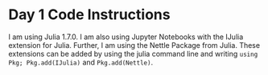 # Day 1 Code Instructions

I am using Julia 1.7.0. I am also using Jupyter Notebooks with the IJulia extension for Julia. Further, I am using the Nettle Package from Julia. These extensions can be added by using the julia command line and writing `using Pkg; Pkg.add(IJulia)` and `Pkg.add(Nettle)`. 